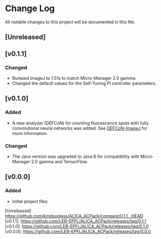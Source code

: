 # Change Log
All notable changes to this project will be documented in this file.

## [Unreleased]

## [v0.1.1]

### Changed

- Bumped ImageJ to 1.51s to match Micro-Manager 2.0 gamma.
- Changed the default values for the Self-Tuning PI controller
  parameters.

## [v0.1.0]

### Added
- A new analyzer (DEFCoN) for counting fluorescence spots with fully
  convolutional neural networks was added. See
  [DEFCoN-ImageJ](https://github.com/LEB-EPFL/DEFCoN-ImageJ) for more
  information.
  
### Changed
- The Java version was upgraded to Java 8 for compatibility with
  Micro-Manager 2.0 gamma and TensorFlow.

## [v0.0.0]

### Added
- Initial project files.

[Unreleased] https://github.com/kmdouglass/ALICA_ACPack/compare/0.1.1...HEAD
[v0.1.1]: https://github.com/LEB-EPFL/ALICA_ACPack/releases/tag/0.1.1
[v0.1.0]: https://github.com/LEB-EPFL/ALICA_ACPack/releases/tag/0.1.0
[v0.0.0]: https://github.com/LEB-EPFL/ALICA_ACPack/releases/tag/0.0.0
